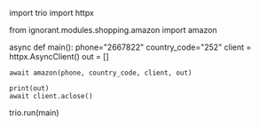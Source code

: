 import trio
import httpx

from ignorant.modules.shopping.amazon import amazon


async def main():
    phone="2667822"
    country_code="252"
    client = httpx.AsyncClient()
    out = []

    await amazon(phone, country_code, client, out)

    print(out)
    await client.aclose()

trio.run(main)
